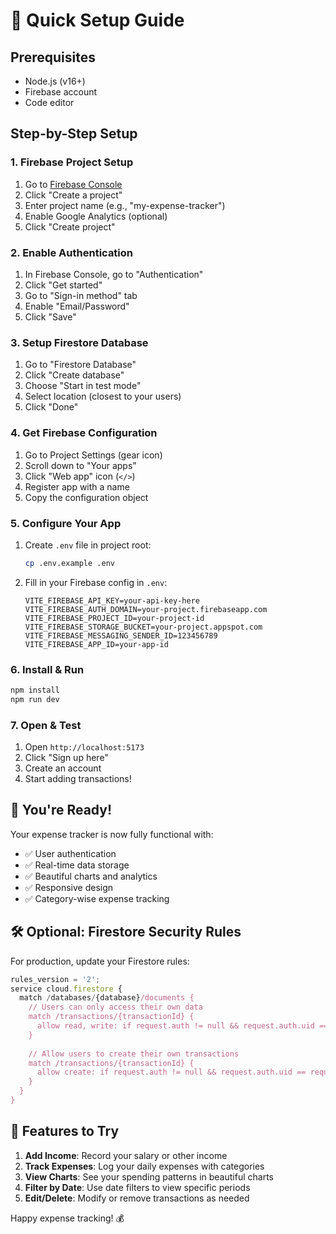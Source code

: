 # 🚀 Quick Setup Guide

## Prerequisites
- Node.js (v16+)
- Firebase account
- Code editor

## Step-by-Step Setup

### 1. Firebase Project Setup
1. Go to [Firebase Console](https://console.firebase.google.com)
2. Click "Create a project"
3. Enter project name (e.g., "my-expense-tracker")
4. Enable Google Analytics (optional)
5. Click "Create project"

### 2. Enable Authentication
1. In Firebase Console, go to "Authentication"
2. Click "Get started"
3. Go to "Sign-in method" tab
4. Enable "Email/Password"
5. Click "Save"

### 3. Setup Firestore Database
1. Go to "Firestore Database"
2. Click "Create database"
3. Choose "Start in test mode"
4. Select location (closest to your users)
5. Click "Done"

### 4. Get Firebase Configuration
1. Go to Project Settings (gear icon)
2. Scroll down to "Your apps"
3. Click "Web app" icon (`</>`)
4. Register app with a name
5. Copy the configuration object

### 5. Configure Your App
1. Create `.env` file in project root:
   ```bash
   cp .env.example .env
   ```

2. Fill in your Firebase config in `.env`:
   ```env
   VITE_FIREBASE_API_KEY=your-api-key-here
   VITE_FIREBASE_AUTH_DOMAIN=your-project.firebaseapp.com
   VITE_FIREBASE_PROJECT_ID=your-project-id
   VITE_FIREBASE_STORAGE_BUCKET=your-project.appspot.com
   VITE_FIREBASE_MESSAGING_SENDER_ID=123456789
   VITE_FIREBASE_APP_ID=your-app-id
   ```

### 6. Install & Run
```bash
npm install
npm run dev
```

### 7. Open & Test
1. Open `http://localhost:5173`
2. Click "Sign up here"
3. Create an account
4. Start adding transactions!

## 🎉 You're Ready!

Your expense tracker is now fully functional with:
- ✅ User authentication
- ✅ Real-time data storage
- ✅ Beautiful charts and analytics
- ✅ Responsive design
- ✅ Category-wise expense tracking

## 🛠️ Optional: Firestore Security Rules

For production, update your Firestore rules:

```javascript
rules_version = '2';
service cloud.firestore {
  match /databases/{database}/documents {
    // Users can only access their own data
    match /transactions/{transactionId} {
      allow read, write: if request.auth != null && request.auth.uid == resource.data.userId;
    }
    
    // Allow users to create their own transactions
    match /transactions/{transactionId} {
      allow create: if request.auth != null && request.auth.uid == request.resource.data.userId;
    }
  }
}
```

## 📱 Features to Try

1. **Add Income**: Record your salary or other income
2. **Track Expenses**: Log your daily expenses with categories
3. **View Charts**: See your spending patterns in beautiful charts
4. **Filter by Date**: Use date filters to view specific periods
5. **Edit/Delete**: Modify or remove transactions as needed

Happy expense tracking! 💰 